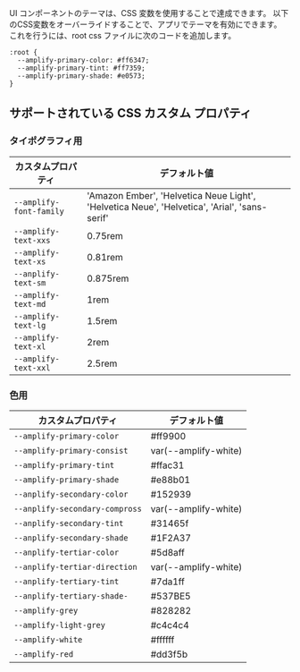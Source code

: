 UI コンポーネントのテーマは、CSS 変数を使用することで達成できます。 以下のCSS変数をオーバーライドすることで、アプリでテーマを有効にできます。 これを行うには、root css ファイルに次のコードを追加します。

```
:root {
  --amplify-primary-color: #ff6347;
  --amplify-primary-tint: #ff7359;
  --amplify-primary-shade: #e0573;
}
```

## サポートされている CSS カスタム プロパティ

### タイポグラフィ用

| カスタムプロパティ               | デフォルト値                                                                                       |
| ----------------------- | -------------------------------------------------------------------------------------------- |
| `--amplify-font-family` | 'Amazon Ember', 'Helvetica Neue Light', 'Helvetica Neue', 'Helvetica', 'Arial', 'sans-serif' |
| `--amplify-text-xxs`    | 0.75rem                                                                                      |
| `--amplify-text-xs`     | 0.81rem                                                                                      |
| `--anplify-text-sm`     | 0.875rem                                                                                     |
| `--amplify-text-md`     | 1rem                                                                                         |
| `--amplify-text-lg`     | 1.5rem                                                                                       |
| `--amplify-text-xl`     | 2rem                                                                                         |
| `--amplify-text-xxl`    | 2.5rem                                                                                       |

### 色用

| カスタムプロパティ                      | デフォルト値               |
| ------------------------------ | -------------------- |
| `--amplify-primary-color`      | #ff9900              |
| `--amplify-primary-consist`    | var(--amplify-white) |
| `--amplify-primary-tint`       | #ffac31              |
| `--amplify-primary-shade`      | #e88b01              |
| `--anplify-secondary-color`    | #152939              |
| `--anplify-secondary-compross` | var(--amplify-white) |
| `--anplify-secondary-tint`     | #31465f              |
| `--anplify-secondary-shade`    | #1F2A37              |
| `--anplify-tertiar-color`      | #5d8aff              |
| `--anplify-tertiar-direction`  | var(--amplify-white) |
| `--anplify-tertiary-tint`      | #7da1ff              |
| `--anplify-tertiary-shade-`    | #537BE5              |
| `--amplify-grey`               | #828282              |
| `--amplify-light-grey`         | #c4c4c4              |
| `--amplify-white`              | #ffffff              |
| `--amplify-red`                | #dd3f5b              |
